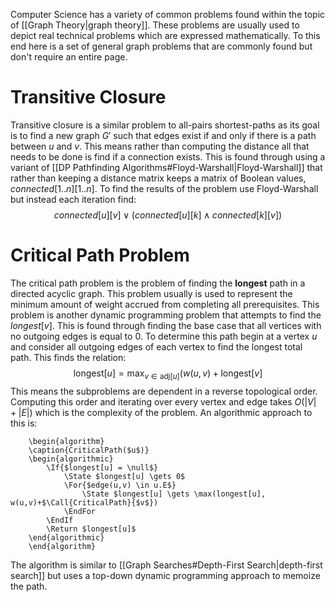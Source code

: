 Computer Science has a variety of common problems found within the topic of [[Graph Theory|graph theory]]. These problems are usually used to depict real technical problems which are expressed mathematically. To this end here is a set of general graph problems that are commonly found but don't require an entire page.

# Transitive Closure
Transitive closure is a similar problem to all-pairs shortest-paths as its goal is to find a new graph $G'$ such that edges exist if and only if there is a path between $u$ and $v$. This means rather than computing the distance all that needs to be done is find if a connection exists. This is found through using a variant of [[DP Pathfinding Algorithms#Floyd-Warshall|Floyd-Warshall]] that rather than keeping a distance matrix keeps a matrix of Boolean values, $connected[1..n][1..n]$. To find the results of the problem use Floyd-Warshall but instead each iteration find:
$$connected[u][v] \lor (connected[u][k] \land connected[k][v])$$

# Critical Path Problem
The critical path problem is the problem of finding the **longest** path in a directed acyclic graph. This problem usually is used to represent the minimum amount of weight accrued from completing all prerequisites. This problem is another dynamic programming problem that attempts to find the $longest[v]$. This is found through finding the base case that all vertices with no outgoing edges is equal to $0$. To determine this path begin at a vertex $u$ and consider all outgoing edges of each vertex to find the longest total path. This finds the relation:
$$\text{longest}[u]=\max_{v\in \text{adj}[u]}(w(u,v)+\text{longest}[v]$$
This means the subproblems are dependent in a reverse topological order. Computing this order and iterating over every vertex and edge takes $O(|V|+|E|)$ which is the complexity of the problem. An algorithmic approach to this is:
```pseudo
	\begin{algorithm}
	\caption{CriticalPath($u$)}
	\begin{algorithmic}
		\If{$longest[u] = \null$}
			\State $longest[u] \gets 0$
			\For{$edge(u,v) \in u.E$}
				\State $longest[u] \gets \max(longest[u], w(u,v)+$\Call{CriticalPath}{$v$})
			\EndFor
		\EndIf
		\Return $longest[u]$
	\end{algorithmic}
	\end{algorithm}
```

The algorithm is similar to [[Graph Searches#Depth-First Search|depth-first search]] but uses a top-down dynamic programming approach to memoize the path.
